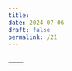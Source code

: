 ```yaml
---
title: 
date: 2024-07-06
draft: false
permalink: /21
---
```





[_____](WB/Develop/CPP%20BEA/14%20算法与数据结构/14%20算法与数据结构.md)  
